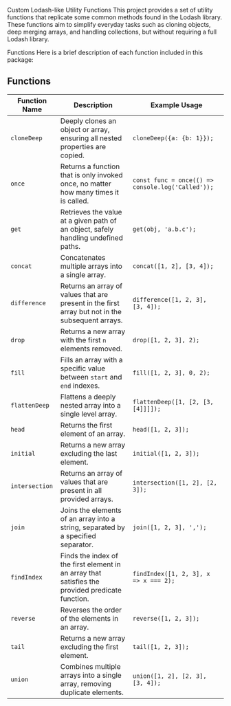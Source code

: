 Custom Lodash-like Utility Functions
This project provides a set of utility functions that replicate some common methods found in the Lodash library. These functions aim to simplify everyday tasks such as cloning objects, deep merging arrays, and handling collections, but without requiring a full Lodash library.

Functions
Here is a brief description of each function included in this package:

## Functions

| Function Name    | Description                                                                                                         | Example Usage                                        |
|------------------|---------------------------------------------------------------------------------------------------------------------|-----------------------------------------------------|
| `cloneDeep`      | Deeply clones an object or array, ensuring all nested properties are copied.                                        | `cloneDeep({a: {b: 1}});`                           |
| `once`           | Returns a function that is only invoked once, no matter how many times it is called.                               | `const func = once(() => console.log('Called'));`   |
| `get`            | Retrieves the value at a given path of an object, safely handling undefined paths.                                  | `get(obj, 'a.b.c');`                                |
| `concat`         | Concatenates multiple arrays into a single array.                                                                  | `concat([1, 2], [3, 4]);`                           |
| `difference`     | Returns an array of values that are present in the first array but not in the subsequent arrays.                    | `difference([1, 2, 3], [3, 4]);`                    |
| `drop`           | Returns a new array with the first `n` elements removed.                                                             | `drop([1, 2, 3], 2);`                               |
| `fill`           | Fills an array with a specific value between `start` and `end` indexes.                                             | `fill([1, 2, 3], 0, 2);`                            |
| `flattenDeep`    | Flattens a deeply nested array into a single level array.                                                            | `flattenDeep([1, [2, [3, [4]]]]);`                  |
| `head`           | Returns the first element of an array.                                                                             | `head([1, 2, 3]);`                                  |
| `initial`        | Returns a new array excluding the last element.                                                                    | `initial([1, 2, 3]);`                               |
| `intersection`   | Returns an array of values that are present in all provided arrays.                                                 | `intersection([1, 2], [2, 3]);`                     |
| `join`           | Joins the elements of an array into a string, separated by a specified separator.                                   | `join([1, 2, 3], ',');`                             |
| `findIndex`      | Finds the index of the first element in an array that satisfies the provided predicate function.                   | `findIndex([1, 2, 3], x => x === 2);`               |
| `reverse`        | Reverses the order of the elements in an array.                                                                    | `reverse([1, 2, 3]);`                               |
| `tail`           | Returns a new array excluding the first element.                                                                   | `tail([1, 2, 3]);`                                  |
| `union`          | Combines multiple arrays into a single array, removing duplicate elements.                                         | `union([1, 2], [2, 3], [3, 4]);`                    |
